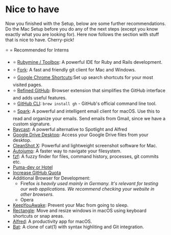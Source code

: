 # Nice to have

Now you finished with the Setup, below are some further recommendations. Do the Mac Setup before you do any of the next steps (except you know exactly what you are looking for). Here now follows the section with stuff that is nice to have. Cherry-pick!

⭐ = Recommended for Interns

- ⭐ [Rubymine / Toolbox](rubymine.md): A powerful IDE for Ruby and Rails development.
- ⭐ [Fork](https://git-fork.com/): A fast and friendly git client for Mac and Windows.
- ⭐ [Google Chrome Shortcuts](google_chrome_shortcuts.md):Set up search shortcuts for your most visited pages.
- ⭐ [Refined GitHub](https://github.com/refined-github/refined-github): Browser extension that simplifies the GitHub interface and adds useful features.
- ⭐ [GitHub CLI](https://cli.github.com/): `brew install gh` - GitHub's official command line tool.
- ⭐ [Spark](https://sparkmailapp.com/): A powerful and intelligent email client for macOS. Use this to read and organize your emails. Send emails from Gmail, since we have a custom signature.
- [Raycast](raycast.md): A powerful alternative to Spotlight and Alfred
- [Google Drive Desktop](https://www.google.com/drive/download/): Access your Google Drive files from your desktop.
- [CleanShot X](https://cleanshot.com): Powerful and lightweight screenshot software for Mac.
- [Autojump](autojump.md): A faster way to navigate your filesystem.
- [fzf](https://github.com/junegunn/fzf): A fuzzy finder for files, command history, processes, git commits etc.
- [Puma-dev or Hotel](puma_or_hotel.md)
- [Increase GitHub Quota](increase_github_quota.md)
- Additional Browser for Development:
  - Firefox _is heavily used mainly in Germany. It's relevant for testing our web applications. We recommend checking your website in other browsers._
  - Opera
- [KeepYouAwake](https://github.com/newmarcel/KeepingYouAwake): Prevent your Mac from going to sleep.
- [Rectangle](https://rectangleapp.com/): Move and resize windows in macOS using keyboard shortcuts or snap areas.
- [Alfred](https://www.alfredapp.com/): A productivity app for macOS.
- [Bat](https://formulae.brew.sh/formula/bat): A clone of cat(1) with syntax highliting and Git integration.
